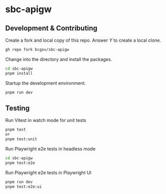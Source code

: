 # sbc-apigw

## Development & Contributing

Create a fork and local copy of this repo. Answer _Y_ to create a local clone.
```bash
gh repo fork bcgov/sbc-apigw
```

Change into the directory and install the packages.
```bash
cd sbc-apigw
pnpm install
```

Startup the development environment.
```bash
pnpm run dev
```

## Testing

Run Vitest in watch mode for unit tests
```bash
pnpm test
or
pnpm test:unit
```

Run Playwright e2e tests in headless mode
```bash
cd sbc-apigw
pnpm test:e2e
```

Run Playwright e2e tests in Playwright UI
```bash
pnpm run dev
pnpm test:e2e:ui
```